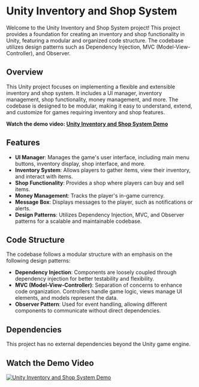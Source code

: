 # Unity Inventory and Shop System

Welcome to the Unity Inventory and Shop System project! This project provides a foundation for creating an inventory and shop functionality in Unity, featuring a modular and organized code structure. The codebase utilizes design patterns such as Dependency Injection, MVC (Model-View-Controller), and Observer.

## Overview

This Unity project focuses on implementing a flexible and extensible inventory and shop system. It includes a UI manager, inventory management, shop functionality, money management, and more. The codebase is designed to be modular, making it easy to understand, extend, and customize for games requiring inventory and shop features.

**Watch the demo video: [Unity Inventory and Shop System Demo](https://youtu.be/nCchYyL-p_k)**

## Features

- **UI Manager**: Manages the game's user interface, including main menu buttons, inventory display, shop interface, and more.
- **Inventory System**: Allows players to gather items, view their inventory, and interact with items.
- **Shop Functionality**: Provides a shop where players can buy and sell items.
- **Money Management**: Tracks the player's in-game currency.
- **Message Box**: Displays messages to the player, such as notifications or alerts.
- **Design Patterns**: Utilizes Dependency Injection, MVC, and Observer patterns for a scalable and maintainable codebase.

## Code Structure

The codebase follows a modular structure with an emphasis on the following design patterns:

- **Dependency Injection**: Components are loosely coupled through dependency injection for better testability and flexibility.
- **MVC (Model-View-Controller)**: Separation of concerns to enhance code organization. Controllers handle game logic, views manage UI elements, and models represent the data.
- **Observer Pattern**: Used for event handling, allowing different components to communicate without direct dependencies.

## Dependencies

This project has no external dependencies beyond the Unity game engine.

## Watch the Demo Video

[![Unity Inventory and Shop System Demo](https://img.youtube.com/vi/nCchYyL-p_k/0.jpg)](https://youtu.be/nCchYyL-p_k)
